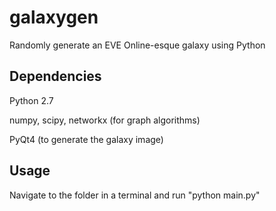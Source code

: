 galaxygen
=========

Randomly generate an EVE Online-esque galaxy using Python

Dependencies
-------------
Python 2.7

numpy, scipy, networkx (for graph algorithms)

PyQt4 (to generate the galaxy image)

Usage
-----
Navigate to the folder in a terminal and run "python main.py"
